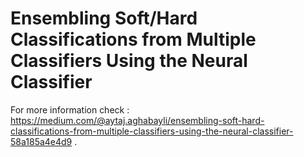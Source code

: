 # Ensembling Soft/Hard Classifications from Multiple Classifiers Using the Neural Classifier

For more information check : https://medium.com/@aytaj.aghabayli/ensembling-soft-hard-classifications-from-multiple-classifiers-using-the-neural-classifier-58a185a4e4d9 . 
